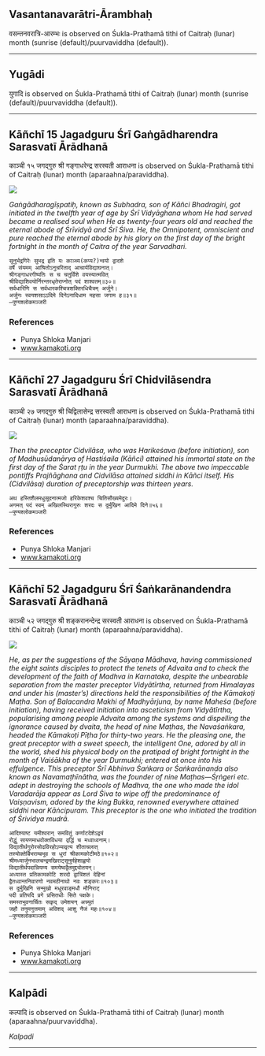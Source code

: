 ## Vasantanavarātri-Ārambhaḥ
वसन्तनवरात्रि-आरम्भः is observed on Śukla-Prathamā tithi of Caitraḥ (lunar) month (sunrise (default)/puurvaviddha (default)).



---
## Yugādi
युगादि is observed on Śukla-Prathamā tithi of Caitraḥ (lunar) month (sunrise (default)/puurvaviddha (default)).



---
## Kāñchī 15 Jagadguru Śrī Gaṅgādharendra Sarasvatī Ārādhanā
काञ्ची १५ जगद्गुरु श्री गङ्गाधरेन्द्र सरस्वती आराधना is observed on Śukla-Prathamā tithi of Caitraḥ (lunar) month (aparaahna/paraviddha).

![](https://github.com/sanskrit-coders/adyatithi/blob/master/images/kanchi-jagadgurus/jagadguru-15.jpg)

_Gaṅgādharagīṣpatiḥ, known as Subhadra, son of Kāñci Bhadragiri, got initiated in the twelfth year of age by Śrī Vidyāghana whom He had served became a realised soul when He as twenty-four years old and reached the eternal abode of Śrīvidyā and Śrī Śiva. He, the Omnipotent, omniscient and pure reached the eternal abode by his glory on the first day of the bright fortnight in the month of Caitra of the year Sarvadhari._

```
सूनुर्भद्रगिरेः सुभद्र इति यः काञ्च्य(कप्य?)न्वयो द्वादशे
वर्षे संयमम् आश्रितोऽनुचरिताद् आचार्यविद्याघनात्।
श्रीगङ्गाधरगीष्पतिः स च चतुर्विंशे वयस्यात्मवित्
श्रीविद्याशिवयोर्निरन्तरधृतेराप्नोत् पदं शाश्वतम्॥३०॥
सर्वधारिणि स सर्वधारकश्चित्रशक्तिरधिचैत्रम् अर्जुने।
अर्जुनः स्वयशसाऽऽदिमे दिनेऽनादिधाम महसा जगाम ह॥३१॥
—पुण्यश्लोकमञ्जरी
```
### References
* Punya Shloka Manjari
* www.kamakoti.org


---
## Kāñchī 27 Jagadguru Śrī Chidvilāsendra Sarasvatī Ārādhanā
काञ्ची २७ जगद्गुरु श्री चिद्विलासेन्द्र सरस्वती आराधना is observed on Śukla-Prathamā tithi of Caitraḥ (lunar) month (aparaahna/paraviddha).

![](https://github.com/sanskrit-coders/adyatithi/blob/master/images/kanchi-jagadgurus/jagadguru-27.jpg)

_Then the preceptor Cidvilāsa, who was Harikeśava (before initiation), son of Madhusūdanārya of Hastiśaila (Kāñci) attained his immortal state on the first day of the Śarat ṛṭu in the year Durmukhi. The above two impeccable pontiffs Prajñāghana and Cidvilāsa attained siddhi in Kāñci itself. His (Cidvilāsa) duration of preceptorship was thirteen years._

```
अथ हस्तिशैलमधुसूदनात्मजो हरिकेशवश्च चितिसौख्यमेदुरः।
अगमत् पदं स्वम् अखिलस्थिरागुरुः शरदः स दुर्मुखिन आदिमे दिने॥५६॥
—पुण्यश्लोकमञ्जरी
```
### References
* Punya Shloka Manjari
* www.kamakoti.org


---
## Kāñchī 52 Jagadguru Śrī Śaṅkarānandendra Sarasvatī Ārādhanā
काञ्ची ५२ जगद्गुरु श्री शङ्करानन्देन्द्र सरस्वती आराधना is observed on Śukla-Prathamā tithi of Caitraḥ (lunar) month (aparaahna/paraviddha).

![](https://github.com/sanskrit-coders/adyatithi/blob/master/images/kanchi-jagadgurus/jagadguru-52.jpg)

_He, as per the suggestions of the Sāyaṇa Mādhava, having commissioned the eight saints disciples to protect the tenets of Advaita and to check the development of the faith of Madhva in Karnataka, despite the unbearable separation from the master preceptor Vidyātīrtha, returned from Himalayas and under his (master’s) directions held the responsibilities of the Kāmakoṭi Maṭha. Son of Balacandra Makhi of Madhyārjuna, by name Maheśa (before initiation), having received initiation into asceticism from Vidyātīrtha, popularising among people Advaita among the systems and dispelling the ignorance caused by dvaita, the head of nine Maṭhas, the Navaśaṅkara, headed the Kāmakoṭi Pīṭha for thirty-two years. He the pleasing one, the great preceptor with a sweet speech, the intelligent One, adored by all in the world, shed his physical body on the pratipad of bright fortnight in the month of Vaiśākha of the year Durmukhi; entered at once into his effulgence. This preceptor Śrī Abhinva Śaṅkara or Śaṅkarānanda also known as Navamaṭhīnātha, was the founder of nine Maṭhas—Śṛṅgeri etc. adept in destroying the schools of Madhva, the one who made the idol Varadarāja appear as Lord Śiva to wipe off the predominance of Vaiṣṇavism, adored by the king Bukka, renowned everywhere attained siddhi near Kāṅcipuram. This preceptor is the one who initiated the tradition of Śrividya mudrā._

```
आदिश्याष्ट यमीश्वरान् समवितुं कर्णाटदेशेऽद्वयं
रोद्धुं सायणमाधवोक्तविधया वृद्धिं च मध्वाध्वनाम्।
विद्यातीर्थगुरोरसोढविरहोऽप्यावृत्य शीताचलात्
तस्योक्तेर्बिभराम्बभूव स धुरां श्रीकामकोटीमठे॥१०२॥
श्रीमध्यार्जुनभालचन्द्रमखिराट्सूनुर्महेशाह्वयो
विद्यातीर्थपदान्नियम्य समयेष्वद्वैतमुद्द्योतयन्।
अध्यास्त प्रतिकामकोटि शरदो द्वात्रिंशतं देहिनां
द्वैतध्वान्तनिवारणो नवमठीनाथो नवः शङ्करः॥१०३॥
स दुर्मुखिनि सन्मुखो मधुरवाङ्मधौ मौनिराट्
पदी प्रतिपदि प्रगे प्रसितधीः सिते पक्षके।
समस्तभुवनार्चितः सकृद् उमेशयन् अच्युतं
जहौ तनुमनुत्तमाम् अविशद् आशु नैजं महः॥१०४॥
—पुण्यश्लोकमञ्जरी
```
### References
* Punya Shloka Manjari
* www.kamakoti.org


---
## Kalpādi
कल्पादि is observed on Śukla-Prathamā tithi of Caitraḥ (lunar) month (aparaahna/puurvaviddha).

_Kalpadi_

---
